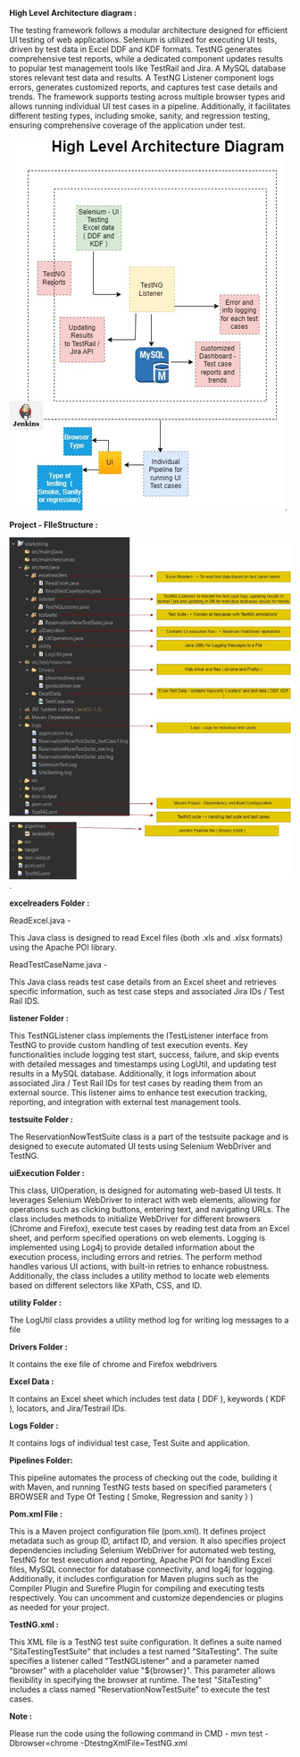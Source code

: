 <b>High Level Architecture diagram :</b>

The testing framework follows a modular architecture designed for efficient UI testing of web applications. Selenium is utilized for executing UI tests, driven by test data in Excel DDF and KDF formats. TestNG generates comprehensive test reports, while a dedicated component updates results to popular test management tools like TestRail and Jira. A MySQL database stores relevant test data and results. A TestNG Listener component logs errors, generates customized reports, and captures test case details and trends. The framework supports testing across multiple browser types and allows running individual UI test cases in a pipeline. Additionally, it facilitates different testing types, including smoke, sanity, and regression testing, ensuring comprehensive coverage of the application under test.

![Diagram Name](https://github.com/Kanniahvijayakumar/sitatesting/blob/master/ArchitectureDiagram/SitaArchitecture.jpg).

<b>Project - FIleStructure :</b>

![Diagram Name](https://github.com/Kanniahvijayakumar/sitatesting/blob/master/ArchitectureDiagram/SitaFIleStructure.jpg).


<b> excelreaders Folder : </b>

ReadExcel.java -
 
This Java class is designed to read Excel files (both .xls and .xlsx formats) using the Apache POI library.

ReadTestCaseName.java -

This Java class reads test case details from an Excel sheet and retrieves specific information, such as test case steps and associated Jira IDs / Test Rail IDS.

<b>listener Folder :</b>

This TestNGListener class implements the ITestListener interface from TestNG to provide custom handling of test execution events. Key functionalities include logging test start, success, failure, and skip events with detailed messages and timestamps using LogUtil, and updating test results in a MySQL database. Additionally, it logs information about associated Jira / Test Rail IDs for test cases by reading them from an external source. This listener aims to enhance test execution tracking, reporting, and integration with external test management tools.


<b>testsuite Folder :</b>

The ReservationNowTestSuite class is a part of the testsuite package and is designed to execute automated UI tests using Selenium WebDriver and TestNG.

<b> uiExecution Folder : </b>

This class, UIOperation, is designed for automating web-based UI tests. It leverages Selenium WebDriver to interact with web elements, allowing for operations such as clicking buttons, entering text, and navigating URLs. The class includes methods to initialize WebDriver for different browsers (Chrome and Firefox), execute test cases by reading test data from an Excel sheet, and perform specified operations on web elements. Logging is implemented using Log4j to provide detailed information about the execution process, including errors and retries. The perform method handles various UI actions, with built-in retries to enhance robustness. Additionally, the class includes a utility method to locate web elements based on different selectors like XPath, CSS, and ID.

<b> utility Folder : </b>

The LogUtil class provides a utility method log for writing log messages to a file

<b> Drivers Folder : </b>

It contains the exe file of chrome and Firefox webdrivers

<b> Excel Data : </b>

It contains an Excel sheet which includes test data ( DDF ), keywords ( KDF ), locators, and Jira/Testrail IDs.

<b> Logs Folder : </b>

It contains logs of individual test case, Test Suite and application.

<b> Pipelines Folder: </b>

This pipeline automates the process of checking out the code, building it with Maven, and running TestNG tests based on specified parameters ( BROWSER  and Type Of Testing ( Smoke, Regression and sanity ) )


<b> Pom.xml File : </b>

This is a Maven project configuration file (pom.xml). It defines project metadata such as group ID, artifact ID, and version. It also specifies project dependencies including Selenium WebDriver for automated web testing, TestNG for test execution and reporting, Apache POI for handling Excel files, MySQL connector for database connectivity, and log4j for logging. Additionally, it includes configuration for Maven plugins such as the Compiler Plugin and Surefire Plugin for compiling and executing tests respectively. You can uncomment and customize dependencies or plugins as needed for your project.

<b> TestNG.xml : </b>

This XML file is a TestNG test suite configuration. It defines a suite named "SitaTestingTestSuite" that includes a test named "SitaTesting". The suite specifies a listener called "TestNGListener" and a parameter named "browser" with a placeholder value "${browser}". This parameter allows flexibility in specifying the browser at runtime. The test "SitaTesting" includes a class named "ReservationNowTestSuite" to execute the test cases.


<b> Note : </b>

Please run the code using the following command in CMD - mvn test -Dbrowser=chrome -DtestngXmlFile=TestNG.xml

